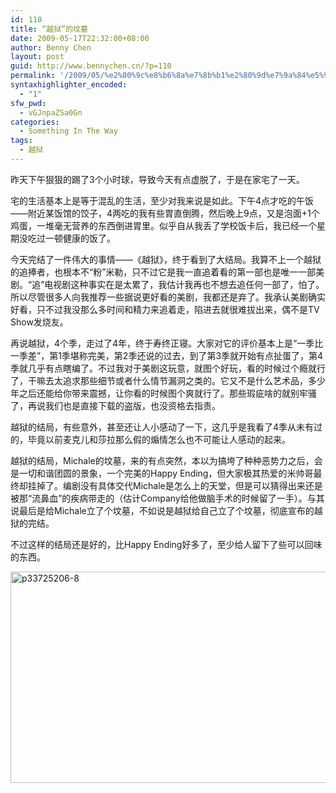 ```yaml
---
id: 110
title: “越狱”的坟墓
date: 2009-05-17T22:32:00+08:00
author: Benny Chen
layout: post
guid: http://www.bennychen.cn/?p=110
permalink: '/2009/05/%e2%80%9c%e8%b6%8a%e7%8b%b1%e2%80%9d%e7%9a%84%e5%9d%9f%e5%a2%93/'
syntaxhighlighter_encoded:
  - "1"
sfw_pwd:
  - vGJnpaZSa0Gn
categories:
  - Something In The Way
tags:
  - 越狱
---
```

昨天下午狠狠的踢了3个小时球，导致今天有点虚脱了，于是在家宅了一天。

宅的生活基本上是等于混乱的生活，至少对我来说是如此。下午4点才吃的午饭——附近某饭馆的饺子，4两吃的我有些胃直倒腾，然后晚上9点，又是泡面+1个鸡蛋，一堆毫无营养的东西倒进胃里。似乎自从我丢了学校饭卡后，我已经一个星期没吃过一顿健康的饭了。

今天完结了一件伟大的事情——《越狱》，终于看到了大结局。我算不上一个越狱的追捧者，也根本不“粉”米勒，只不过它是我一直追着看的第一部也是唯一一部美剧。“追”电视剧这种事实在是太累了，我估计我再也不想去追任何一部了，怕了。所以尽管很多人向我推荐一些据说更好看的美剧，我都还是弃了。我承认美剧确实好看，只不过我没那么多时间和精力来追着走，陷进去就很难拔出来，偶不是TV Show发烧友。

再说越狱，4个季，走过了4年，终于寿终正寝。大家对它的评价基本上是“一季比一季差”，第1季堪称完美，第2季还说的过去，到了第3季就开始有点扯蛋了，第4季就几乎有点瞎编了。不过我对于美剧这玩意，就图个好玩，看的时候过个瘾就行了，干嘛去太追求那些细节或者什么情节漏洞之类的。它又不是什么艺术品，多少年之后还能给你带来震撼，让你看的时候图个爽就行了。那些瑕疵啥的就别牢骚了，再说我们也是直接下载的盗版，也没资格去指责。

越狱的结局，有些意外，甚至还让人小感动了一下，这几乎是我看了4季从未有过的，毕竟以前麦克儿和莎拉那么假的煽情怎么也不可能让人感动的起来。

越狱的结局，Michale的坟墓，来的有点突然，本以为搞垮了种种恶势力之后，会是一切和谐团圆的景象，一个完美的Happy Ending，但大家极其热爱的米帅哥最终却挂掉了。编剧没有具体交代Michale是怎么上的天堂，但是可以猜得出来还是被那“流鼻血”的疾病带走的（估计Company给他做脑手术的时候留了一手）。与其说最后是给Michale立了个坟墓，不如说是越狱给自己立了个坟墓，彻底宣布的越狱的完结。

不过这样的结局还是好的，比Happy Ending好多了，至少给人留下了些可以回味的东西。

<img class="alignnone size-full wp-image-112" title="p33725206-8" src="http://www.bennychen.cn/wp-content/uploads/2009/05/p33725206-8.jpg" alt="p33725206-8" width="600" height="338" srcset="http://www.bennychen.cn/wp-content/uploads/2009/05/p33725206-8.jpg 600w, http://www.bennychen.cn/wp-content/uploads/2009/05/p33725206-8-300x169.jpg 300w, http://www.bennychen.cn/wp-content/uploads/2009/05/p33725206-8-500x281.jpg 500w" sizes="(max-width: 600px) 100vw, 600px" />